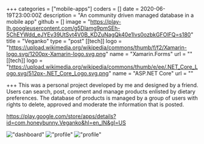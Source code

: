 +++
categories = ["mobile-apps"]
coders = []
date = 2020-06-19T23:00:00Z
description = "An community driven managed database in a mobile app"
github = []
image = "https://play-lh.googleusercontent.com/g5Dlamg9pmSEh-5ChEYWdd_eJYEv39UtSvt4V0B_KDZuNagQk40e1lvs0ozbkGFOlFQ=s180"
title = "Veganko"
type = "post"
[[tech]]
logo = "https://upload.wikimedia.org/wikipedia/commons/thumb/f/f2/Xamarin-logo.svg/1200px-Xamarin-logo.svg.png"
name = "Xamarin.Forms"
url = ""
[[tech]]
logo = "https://upload.wikimedia.org/wikipedia/commons/thumb/e/ee/.NET_Core_Logo.svg/512px-.NET_Core_Logo.svg.png"
name = "ASP.NET Core"
url = ""

+++
This was a personal project developed by me and designed by a friend. Users can search, post, comment and manage products enlisted by dietary preferences. The database of products is managed by a group of users with rights to delete, approved and moderate the information that is posted.


https://play.google.com/store/apps/details?id=com.honeybunny.Veganko&hl=en_IN&gl=US

!["dashboard"](https://play-lh.googleusercontent.com/KDDyHyeFVJnpq5WpvM_TtsuBdc1f_Qf2JkAR4IBjO01N5H8WpPEFXtYZD7E8Bnkzug=w720-h310 "dashboard")
!["profile"](https://play-lh.googleusercontent.com/nbAUjVl39dN_K6HGDiUtenG609pVENn8XzkhVw8a5TDefTJVGlVv8ND7cOiXCo78Xw=w720-h310 "profile")
!["profile"](https://play-lh.googleusercontent.com/UGZD6WaefopqKwbRiNNAkZEcDmVoH5c7kRnsZR5fB-B1pDQznMnYZEPDlhqKb7TM5DA=w720-h310 "profile")

